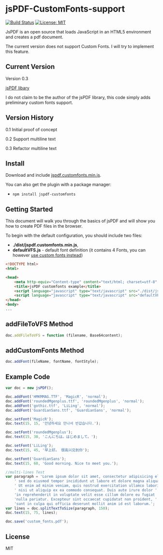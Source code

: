 # jsPDF-CustomFonts-support
[![Build Status](https://travis-ci.org/sphilee/jsPDF-CustomFonts-support.svg?branch=master)](https://travis-ci.org/sphilee/jsPDF-CustomFonts-support/branches)
[![License: MIT](https://img.shields.io/badge/License-MIT-yellow.svg)](https://opensource.org/licenses/MIT)

JsPDF is an open source that loads JavaScript in an HTML5 environment and creates a pdf document.

The current version does not support Custom Fonts. I will try to implement this feature.


## Current Version

Version 0.3

[jsPDF libary](http://parall.ax/products/jspdf)

I do not claim to be the author of the jsPDF library, this code simply adds preliminary custom fonts support.

## Version History

0.1 Initial proof of concept

0.2 Support multiline text

0.3 Refactor multiline text

## Install

Download and include [jspdf.customfonts.min.js](https://raw.githubusercontent.com/sphilee/jsPDF-CustomFonts-support/master/dist/jspdf.customfonts.min.js).

You can also get the plugin with a package manager:
- ```npm install jspdf-customfonts```


## Getting Started

This document will walk you through the basics of jsPDF and will show you how to create PDF files in the browser.

To begin with the default configuration, you should include two files:

* **./dist/jspdf.customfonts.min.js**,
* **defaultVFS.js** - default font definition (it contains 4 Fonts, you can however [use custom fonts instead](https://www.giftofspeed.com/base64-encoder/))

```html
<!DOCTYPE html>
<html>

<head>
    <meta http-equiv="Content-type" content="text/html; charset=utf-8" />
    <title>jsPDF customfonts example</title>
    <script language="javascript" type="text/javascript" src="./dist/jspdf.customfonts.min.js"></script>
    <script language="javascript" type="text/javascript" src="defaultVFS.js"></script>
</head>
<body>
...
```


## addFileToVFS Method

```javascript
doc.addFileToVFS = function (filename, Base64content);
```

## addCustomFonts Method

```javascript
doc.addFont(fileName, fontName, fontStyle);
```

## Example Code

```javascript
var doc = new jsPDF();

doc.addFont('HMKMMAG.TTF', 'MagicR', 'normal');
doc.addFont('roundedMgenplus.ttf', 'roundedMgenplus', 'normal');
doc.addFont('gothic.ttf', 'LiLing', 'normal');
doc.addFont('GuardianSans.ttf', 'GuardianSans', 'normal');

doc.setFont('MagicR');
doc.text(15, 15, '안녕하세요 만나서 반갑습니다.');

doc.setFont('roundedMgenplus');
doc.text(15, 30, 'こんにちは。はじめまして。');

doc.setFont('LiLing');
doc.text(15, 45, '早上好。 很高兴见到你');

doc.setFont('GuardianSans');
doc.text(15, 60, 'Good morning. Nice to meet you.');

//multi-lines Test
var paragraph = 'Lorem ipsum dolor sit amet, consectetur adipisicing elit,' +
    ' sed do eiusmod tempor incididunt ut labore et dolore magna aliqua.' +
    ' Ut enim ad minim veniam, quis nostrud exercitation ullamco laboris' +
    ' nisi ut aliquip ex ea commodo consequat. Duis aute irure dolor ' +
    'in reprehenderit in voluptate velit esse cillum dolore eu fugiat ' +
    'nulla pariatur. Excepteur sint occaecat cupidatat non proident, ' +
    'sunt in culpa qui officia deserunt mollit anim id est laborum.';
var lines = doc.splitTextToSize(paragraph, 150);
doc.text(15, 75, lines);

doc.save('custom_fonts.pdf');

```

## License
MIT
